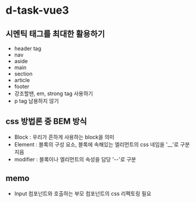# d-task-vue3

## 시멘틱 태그를 최대한 활용하기

- header tag
- nav
- aside
- main
- section
- article
- footer
- 강조할땐, em, strong tag 사용하기
- p tag 남용하지 않기

## css 방법론 중 BEM 방식

- Block : 우리가 흔하게 사용하는 block을 의미
- Element : 블록의 구성 요소, 블록에 속해있는 엘리먼트의 css 네임을 '\_\_'로 구분지음
- modifier : 블록이나 엘리먼트의 속성을 담당 '--'로 구분

## memo

- Input 컴포넌트와 호출하는 부모 컴포넌트의 css 리펙토링 필요
